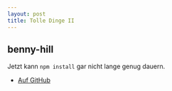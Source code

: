 ```yaml
---
layout: post
title: Tolle Dinge II
---
```


## benny-hill

Jetzt kann `npm install` gar nicht lange genug dauern.

* [Auf GitHub](https://github.com/mafintosh/benny-hill)
